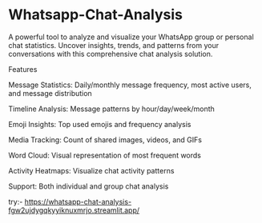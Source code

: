 # Whatsapp-Chat-Analysis
A powerful tool to analyze and visualize your WhatsApp group or personal chat statistics. Uncover insights, trends, and patterns from your conversations with this comprehensive chat analysis solution.

Features

Message Statistics: Daily/monthly message frequency, most active users, and message distribution

Timeline Analysis: Message patterns by hour/day/week/month

Emoji Insights: Top used emojis and frequency analysis

Media Tracking: Count of shared images, videos, and GIFs

Word Cloud: Visual representation of most frequent words

Activity Heatmaps: Visualize chat activity patterns

Support: Both individual and group chat analysis

try:- https://whatsapp-chat-analysis-fgw2ujdygqkyyiknuxmrjo.streamlit.app/
